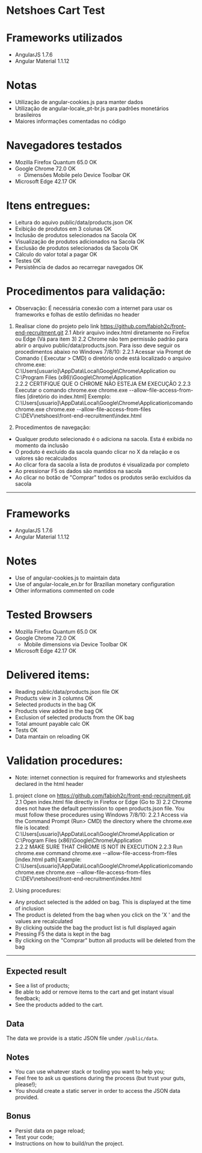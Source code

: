 # Netshoes Cart Test

# Frameworks utilizados

* AngularJS 1.7.6
* Angular Material 1.1.12

# Notas
* Utilização de angular-cookies.js para manter dados
* Utilização de angular-locale_pt-br.js para padrões monetários brasileiros
* Maiores informações comentadas no código

# Navegadores testados

* Mozilla Firefox Quantum 65.0 OK
* Google Chrome 72.0 OK
    * Dimensões Mobile pelo Device Toolbar OK
* Microsoft Edge  42.17 OK

# Itens entregues:

* Leitura do aquivo public/data/products.json OK
* Exibição de produtos em 3 colunas OK
* Inclusão de produtos selecionados na Sacola OK
* Visualização de produtos adicionados na Sacola OK
* Exclusão de produtos selecionados da Sacola OK
* Cálculo do valor total a pagar OK
* Testes OK
* Persistência de dados ao recarregar navegados OK

# Procedimentos para validação:

* Observação: É necessária conexão com a internet para usar os frameworks e folhas de estilo definidas no header
1. Realisar clone do projeto pelo link https://github.com/fabioh2c/front-end-recruitment.git
2.1 Abrir arquivo index.html diretamente no Firefox ou Edge (Vá para item 3)
2.2 Chrome não tem permissão padrão para abrir o arquivo public/data/products.json. Para isso deve seguir os procedimentos abaixo no Windows 7/8/10:
    2.2.1 Acessar via Prompt de Comando ( Executar > CMD) o diretório onde está localizado o arquivo chrome.exe:
         C:\Users\[usuario]\AppData\Local\Google\Chrome\Application
         ou
         C:\Program Files (x86)\Google\Chrome\Application\
    2.2.2 CERTIFIQUE QUE O CHROME NÃO ESTEJA EM EXECUÇÃO
    2.2.3 Executar o comando chrome.exe chrome.exe --allow-file-access-from-files  [diretório do index.html]
        Exemplo:
         C:\Users\[usuario]\AppData\Local\Google\Chrome\Application\comando chrome.exe chrome.exe --allow-file-access-from-files C:\DEV\netshoes\front-end-recruitment\index.html

3. Procedimentos de navegação:
* Qualquer produto selecionado é o adiciona na sacola. Esta é exibida no momento da inclusão
* O produto é excluído da sacola quando clicar no X da relação e os valores são recalculados
* Ao clicar fora da sacola a lista de produtos é visualizada por completo
* Ao pressionar F5 os dados são mantidos na sacola
* Ao clicar no botão de "Comprar" todos os produtos serão excluídos da sacola

-----------------------------------------------------------------------------------------

# Frameworks 

* AngularJS 1.7.6
* Angular Material 1.1.12

# Notes
* Use of angular-cookies.js to maintain data
* Use of angular-locale_en.br for Brazilian monetary configuration
* Other informations commented on code

# Tested Browsers

* Mozilla Firefox Quantum 65.0 OK
* Google Chrome 72.0 OK
    * Mobile dimensions  via Device Toolbar OK
* Microsoft Edge  42.17 OK

# Delivered items:

* Reading  public/data/products.json file OK
* Products view in 3 columns OK
* Selected products in the bag OK
* Products view added in the bag OK
* Exclusion of selected products from the OK bag
* Total amount payable calc OK
* Tests OK
* Data mantain on reloading OK

# Validation procedures:
* Note: internet connection is required for frameworks and stylesheets declared in the html header
1. project clone on https://github.com/fabioh2c/front-end-recruitment.git
2.1 Open index.html file directly in Firefox or Edge (Go to 3)
2.2 Chrome does not have the default permission to open products.json file. You must follow these procedures using Windows 7/8/10:
    2.2.1 Access via the Command Prompt (Run> CMD) the directory where the chrome.exe file is located:
         C:\Users\[usuario]\AppData\Local\Google\Chrome\Application
         or
         C:\Program Files (x86)\Google\Chrome\Application\
    2.2.2 MAKE SURE THAT CHROME IS NOT IN EXECUTION
    2.2.3 Run chrome.exe command chrome.exe --allow-file-access-from-files [index.html path]
        Example:
         C:\Users\[usuario]\AppData\Local\Google\Chrome\Application\comando chrome.exe chrome.exe --allow-file-access-from-files C:\DEV\netshoes\front-end-recruitment\index.html

3. Using procedures:
* Any product selected is the added on bag. This is displayed at the time of inclusion
* The product is deleted from the bag when you click on the 'X ' and the values are recalculated
* By clicking outside the bag the product list is full displayed again
* Pressing F5 the data is kept in the bag
* By clicking on the "Comprar" button all products will be deleted from the bag

-----------------------------------------------------------------------------------------

## Expected result

* See a list of products;
* Be able to add or remove items to the cart and get instant visual feedback;
* See the products added to the cart.

## Data

The data we provide is a static JSON file under `/public/data`.

## Notes

* You can use whatever stack or tooling you want to help you;
* Feel free to ask us questions during the process (but trust your guts, please!);
* You should create a static server in order to access the JSON data provided.

## Bonus

* Persist data on page reload;
* Test your code;
* Instructions on how to build/run the project.
